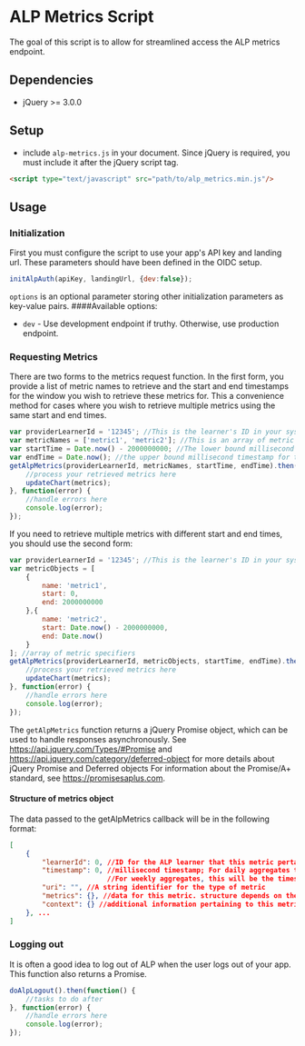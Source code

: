 # ALP Metrics Script
The goal of this script is to allow for streamlined access the ALP metrics endpoint.

## Dependencies
* jQuery >= 3.0.0

## Setup
* include `alp-metrics.js` in your document. Since jQuery is required, you must include it after the jQuery script tag.
```html
<script type="text/javascript" src="path/to/alp_metrics.min.js"/>
```

## Usage

### Initialization
First you must configure the script to use your app's API key and landing url. These parameters should have been defined
in the OIDC setup.
```javascript
initAlpAuth(apiKey, landingUrl, {dev:false});
```
`options` is an optional parameter storing other initialization parameters as key-value pairs.
####Available options:
* `dev` - Use development endpoint if truthy. Otherwise, use production endpoint.

### Requesting Metrics
There are two forms to the metrics request function. In the first form, you provide a list of metric names to retrieve
and the start and end timestamps for the window you wish to retrieve these metrics for. This a convenience method for
cases where you wish to retrieve multiple metrics using the same start and end times.
```javascript
var providerLearnerId = '12345'; //This is the learner's ID in your system. The script will look up the appropriate ALP ID.
var metricNames = ['metric1', 'metric2']; //This is an array of metric names you wish to retrieve
var startTime = Date.now() - 2000000000; //The lower bound millisecond timestamp for metric you wish to retrieve
var endTime = Date.now(); //the upper bound millisecond timestamp for the metric you wish to retrieve
getAlpMetrics(providerLearnerId, metricNames, startTime, endTime).then(function(metrics) {
    //process your retrieved metrics here
    updateChart(metrics);
}, function(error) {
    //handle errors here
    console.log(error);
});
```

If you need to retrieve multiple metrics with different start and end times, you should use the second form:
```javascript
var providerLearnerId = '12345'; //This is the learner's ID in your system. The script will look up the appropriate ALP ID.
var metricObjects = [
    {
    	name: 'metric1',
    	start: 0,
    	end: 2000000000
	},{
    	name: 'metric2',
    	start: Date.now() - 2000000000,
    	end: Date.now()
    }
]; //array of metric specifiers
getAlpMetrics(providerLearnerId, metricObjects, startTime, endTime).then(function(metrics) {
    //process your retrieved metrics here
    updateChart(metrics);
}, function(error) {
    //handle errors here
    console.log(error);
});
```

The `getAlpMetrics` function returns a jQuery Promise object, which can be used to handle responses asynchronously.
See https://api.jquery.com/Types/#Promise and https://api.jquery.com/category/deferred-object for more details about
jQuery Promise and Deferred objects
For information about the Promise/A+ standard, see https://promisesaplus.com.

#### Structure of metrics object
The data passed to the getAlpMetrics callback will be in the following format:
```json
[
	{
		"learnerId": 0, //ID for the ALP learner that this metric pertains to
		"timestamp": 0, //millisecond timestamp; For daily aggregates this will be the time at the beginning of the day.
						//For weekly aggregates, this will be the timestamp at the beginning of the week
		"uri": "", //A string identifier for the type of metric
		"metrics": {}, //data for this metric. structure depends on the particular metric
		"context": {} //additional information pertaining to this metric. structure depends on the particular metric
	}, ...
]
```

### Logging out
It is often a good idea to log out of ALP when the user logs out of your app. This function also returns a Promise.
```javascript
doAlpLogout().then(function() {
    //tasks to do after 
}, function(error) {
    //handle errors here
    console.log(error);
});
```